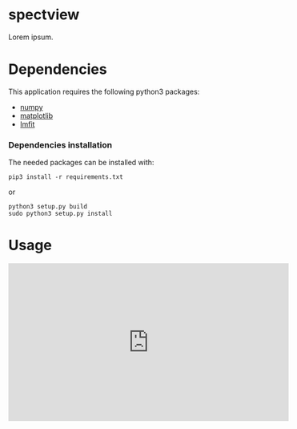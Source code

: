 # spectview
Lorem ipsum.

# Dependencies
This application requires the following python3 packages:
* [numpy](http://www.numpy.org/)
* [matplotlib](http://matplotlib.org/)
* [lmfit](https://github.com/newville/lmfit-py)
         
### Dependencies installation
The needed packages can be installed with:
```
pip3 install -r requirements.txt
```
or
```
python3 setup.py build
sudo python3 setup.py install
```

# Usage
<dl>
<iframe width="560" height="315" src="https://www.youtube.com/embed/fOQVSqIYBw4" frameborder="0" allow="accelerometer; autoplay; encrypted-media; gyroscope; picture-in-picture" allowfullscreen></iframe>
</dl>